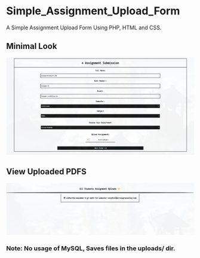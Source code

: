 # Simple_Assignment_Upload_Form
A Simple Assignment Upload Form Using PHP, HTML and CSS.
## Minimal Look
![preview](https://github.com/Sidmaz666/Simple_Assignment_Upload_Form/blob/main/preview.png?raw=true)

## View Uploaded PDFS
![preview](https://github.com/Sidmaz666/Simple_Assignment_Upload_Form/blob/main/view.png?raw=true)

### Note: No usage of MySQL, Saves files in the uploads/ dir.
